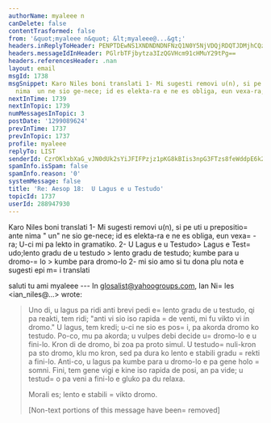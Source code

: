 ```yaml
---
authorName: myaleee n
canDelete: false
contentTrasformed: false
from: '&quot;myaleee n&quot; &lt;myaleee@...&gt;'
headers.inReplyToHeader: PENPTDEwNS1XNDNDNDNFNzQ1N0Y5NjVDQjRDQTJDMjhCQzEwQHBoeC5nYmw+
headers.messageIdInHeader: PGlrbTFjbytza3IzQGVHcm91cHMuY29tPg==
headers.referencesHeader: .nan
layout: email
msgId: 1738
msgSnippet: Karo Niles boni translati 1- Mi sugesti removi u(n), si pe uti u prepositio   ante
  nima  un ne sio ge-nece; id es elekta-ra e ne es obliga, eun vexa-ra; U-ci
nextInTime: 1739
nextInTopic: 1739
numMessagesInTopic: 3
postDate: '1299089624'
prevInTime: 1737
prevInTopic: 1737
profile: myaleee
replyTo: LIST
senderId: CzrOKlxbXaG_vJN0dUk2sYiJFIFPzjz1pKG8kBIis3npG3FTzs8feWddpE6k2ni3W0kjuK84mvliPWeNOKygDRLvG3WpjA
spamInfo.isSpam: false
spamInfo.reason: '0'
systemMessage: false
title: 'Re: Aesop 18:  U Lagus e u Testudo'
topicId: 1737
userId: 288947930
---
```


Karo Niles
boni translati
1- Mi sugesti removi u(n), si pe uti u prepositio=
   ante nima " un" ne sio ge-nece; id es elekta-ra e ne es obliga, eun vexa=
-ra; U-ci mi pa lekto in gramatiko.
2-  U Lagus e u Testudo>  Lagus e  Test=
udo;lento gradu de u testudo > lento gradu de  testudo; kumbe para u dromo-=
lo >  kumbe para dromo-lo
2- mi sio amo si tu dona plu nota e sugesti epi m=
i translati

saluti
tu ami myaleee
--- In glosalist@yahoogroups.com, Ian Ni=
les <ian_niles@...> wrote:
>
> 
> Uno di, u lagus pa ridi anti brevi pedi e=
 lento gradu de u testudo, qi pa reakti, tem ridi; "anti vi sio iso rapida =
de venti, mi fu vikto vi in dromo."  U lagus, tem kredi; u-ci ne sio es pos=
i, pa akorda dromo ko testudo.  Po-co, mu pa akorda; u vulpes debi decide u=
 dromo-lo e u fini-lo.  Kron di de dromo, bi zoa pa proto simul.  U testudo=
 nuli-kron pa sto dromo, klu mo kron, sed pa dura ko lento e stabili gradu =
rekti a fini-lo.  Anti-co, u lagus pa kumbe para u dromo-lo e pa gene holo =
somni.  Fini, tem gene vigi e kine iso rapida de posi, an pa vide; u testud=
o pa veni a fini-lo e gluko pa du relaxa.
>  
> Morali es; lento e stabili =
vikto dromo.  		 	   		  
> 
> [Non-text portions of this message have been=
 removed]
>



